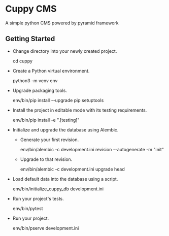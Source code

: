 # Cuppy CMS
A simple python CMS powered by pyramid framework

Getting Started
---------------

- Change directory into your newly created project.

    cd cuppy

- Create a Python virtual environment.

    python3 -m venv env

- Upgrade packaging tools.

    env/bin/pip install --upgrade pip setuptools

- Install the project in editable mode with its testing requirements.

    env/bin/pip install -e ".[testing]"

- Initialize and upgrade the database using Alembic.

    - Generate your first revision.

        env/bin/alembic -c development.ini revision --autogenerate -m "init"

    - Upgrade to that revision.

        env/bin/alembic -c development.ini upgrade head

- Load default data into the database using a script.

    env/bin/initialize_cuppy_db development.ini

- Run your project's tests.

    env/bin/pytest

- Run your project.

    env/bin/pserve development.ini
